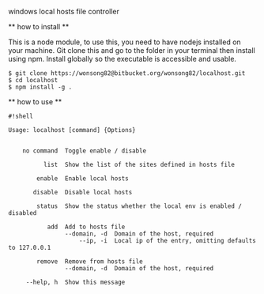 windows local hosts file controller


** how to install **

This is a node module, to use this, you need to have nodejs installed on your machine.
Git clone this and go to the folder in your terminal then install using npm.
Install globally so the executable is accessible and usable.


	$ git clone https://wonsong82@bitbucket.org/wonsong82/localhost.git
	$ cd localhost
	$ npm install -g .


** how to use **


```
#!shell

Usage: localhost [command] {Options}


    no command  Toggle enable / disable

          list  Show the list of the sites defined in hosts file

        enable  Enable local hosts

       disable  Disable local hosts

        status  Show the status whether the local env is enabled / disabled

           add  Add to hosts file
                --domain, -d  Domain of the host, required
                    --ip, -i  Local ip of the entry, omitting defaults to 127.0.0.1

        remove  Remove from hosts file
                --domain, -d  Domain of the host, required

     --help, h  Show this message


```